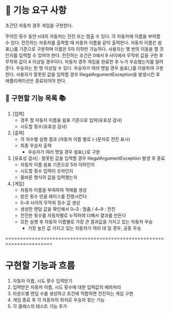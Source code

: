 # 🚀 기능 요구 사항
초간단 자동차 경주 게임을 구현한다.

주어진 횟수 동안 n대의 자동차는 전진 또는 멈출 수 있다.
각 자동차에 이름을 부여할 수 있다. 전진하는 자동차를 출력할 때 자동차 이름을 같이 출력한다.
자동차 이름은 쉼표(,)를 기준으로 구분하며 이름은 5자 이하만 가능하다.
사용자는 몇 번의 이동을 할 것인지를 입력할 수 있어야 한다.
전진하는 조건은 0에서 9 사이에서 무작위 값을 구한 후 무작위 값이 4 이상일 경우이다.
자동차 경주 게임을 완료한 후 누가 우승했는지를 알려준다. 우승자는 한 명 이상일 수 있다.
우승자가 여러 명일 경우 쉼표(,)를 이용하여 구분한다.
사용자가 잘못된 값을 입력할 경우 IllegalArgumentException을 발생시킨 후 애플리케이션은 종료되어야 한다.

## 📝 구현할 기능 목록 📚

1. [입력]
    - 경주 할 자동차 이름을 쉼표 기준으로 입력(유효성 검사)
    - 시도할 횟수(유효성 검사)
2. [출력]
    - 각 차수별 실행 결과 (자동차 이름 별로 (-)문자로 전진 표시)
    - 최종 우승자 출력
        + 우승자가 여러 명일 경우 쉼표(,)로 구분
3. [유효성 검사] : 잘못된 값을 입력할 경우 IllegalArgumentException 발생 후 종료
    - 자동차 이름 쉼표 기준으로 5자 이하인지
    - 시도할 횟수 입력이 숫자인지
    - 올바른 형식의 값을 입력했는지
4. [게임]
    - 자동차 이름을 부여하여 객체를 생성
    - 받은 횟수 만큼 레이스를 진행시킨다
    - 0~9 사이의 무작위 정수 값 생성
    - 생성한 랜덤 값을 확인해서 0~3 : 멈춤 / 4~9 : 전진
    - 전진한 횟수를 자동차별로 누적하여 더해서 결과를 만든다
    - 모든 실행 후 자동차 이름별로 가장 큰 결과값을 가지고 있는 자동차 우승
        + 가장 높은 값 가지고 있는 자동차가 여러 대 일 경우, 공동 우승

======================================================================
# 구현할 기능과 흐름

1. 자동차 이름, 시도 횟수 입력받기 
2. 입력받은 자동차 이름, 시도 횟수에 대한 입력값의 예외처리
3. 라운드별 랜덤 수를 생성하고 조건에 적합하면 전진하는 게임 구현 
4. 게임 종료 후 각 자동차의 위치로 우승자 찾는 기능
5. 각 클래스의 테스트 기능 추가